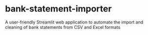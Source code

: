 # bank-statement-importer
A user-friendly Streamlit web application to automate the import and cleaning of bank statements from CSV and Excel formats
